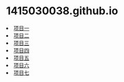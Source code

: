 # 1415030038.github.io

<li><a href="Untitled-1.html">项目一</a></li>

<li><a href="index2.html">项目二</a></li>

<li><a href="index4">项目三</a></li>

<li><a href="index5">项目四</a></li>

<li><a href="index6.html">项目五</a></li>

<li><a href="index7">项目六</a></li>

<li><a href="index8.html">项目七</a></li>
